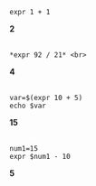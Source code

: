 ```
expr 1 + 1
```
**2** <br>
<br>
```
*expr 92 / 21* <br>
```
**4** <br>
<br>
```
var=$(expr 10 + 5)
echo $var
```
**15** <br>
<br>
```
num1=15
expr $num1 - 10
```
**5**